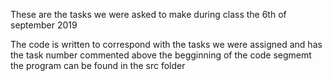 These are the tasks we were asked to make during class the 6th of september 2019

The code is written to correspond with the tasks we were assigned and has the task number commented above the begginning of the code segmemt
the program can be found in the src folder
